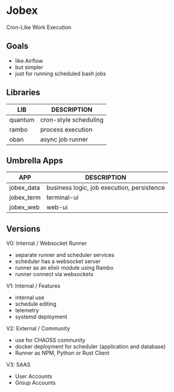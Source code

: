 # Jobex

Cron-Like Work Execution

## Goals

- like Airflow
- but simpler
- just for running scheduled bash jobs

## Libraries

| LIB       | DESCRIPTION           |
|-----------|-----------------------|
| quantum   | cron-style scheduling |
| rambo     | process execution     |
| oban      | async job runner      |

## Umbrella Apps

| APP        | DESCRIPTION                                |
|------------|--------------------------------------------|
| jobex_data | business logic, job execution, persistence |
| jobex_term | terminal-ui                                |
| jobex_web  | web-ui                                     |

## Versions

V0: Internal / Websocket Runner
- separate runner and scheduler services
- scheduler has a websocket server
- runner as an elixir module using Rambo
- runner connect via websockets

V1: Internal / Features
- internal use
- schedule editing
- telemetry
- systemd deployment

V2: External / Community
- use for CHAOSS community
- docker deployment for scheduler (application and database)
- Runner as NPM, Python or Rust Client

V3: SAAS
- User Accounts
- Group Accounts
